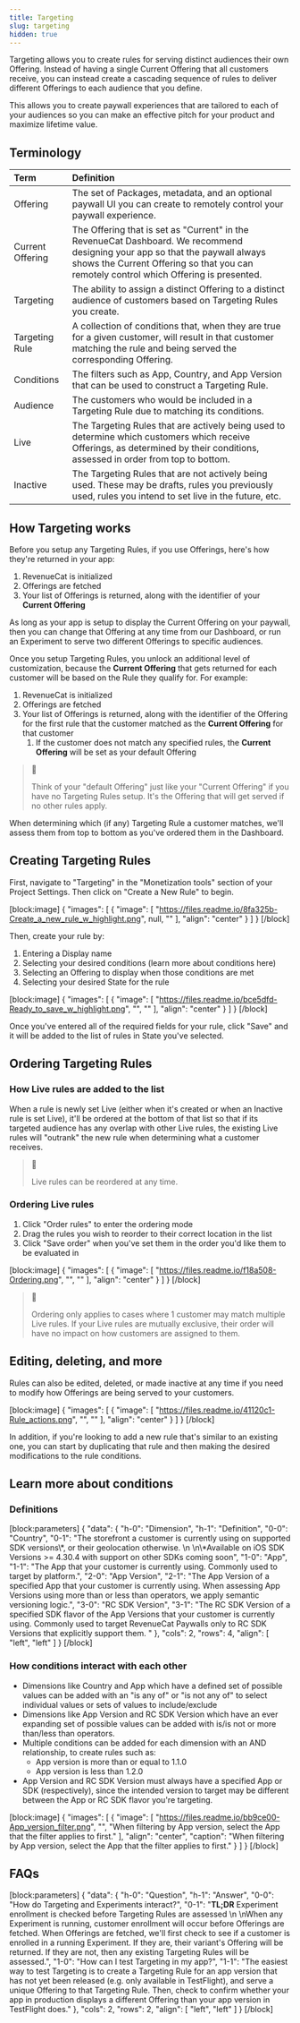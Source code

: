 ```yaml
---
title: Targeting
slug: targeting
hidden: true
---
```

Targeting allows you to create rules for serving distinct audiences their own Offering. Instead of having a single Current Offering that all customers receive, you can instead create a cascading sequence of rules to deliver different Offerings to each audience that you define.

This allows you to create paywall experiences that are tailored to each of your audiences so you can make an effective pitch for your product and maximize lifetime value.

## Terminology

| Term             | Definition                                                                                                                                                                                                             |
| :--------------- | :--------------------------------------------------------------------------------------------------------------------------------------------------------------------------------------------------------------------- |
| Offering         | The set of Packages, metadata, and an optional paywall UI you can create to remotely control your paywall experience.                                                                                                  |
| Current Offering | The Offering that is set as "Current" in the RevenueCat Dashboard. We recommend designing your app so that the paywall always shows the Current Offering so that you can remotely control which Offering is presented. |
| Targeting        | The ability to assign a distinct Offering to a distinct audience of customers based on Targeting Rules you create.                                                                                                     |
| Targeting Rule   | A collection of conditions that, when they are true for a given customer, will result in that customer matching the rule and being served the corresponding Offering.                                                  |
| Conditions       | The filters such as App, Country, and App Version that can be used to construct a Targeting Rule.                                                                                                                      |
| Audience         | The customers who would be included in a Targeting Rule due to matching its conditions.                                                                                                                                |
| Live             | The Targeting Rules that are actively being used to determine which customers which receive Offerings, as determined by their conditions, assessed in order from top to bottom.                                        |
| Inactive         | The Targeting Rules that are not actively being used. These may be drafts, rules you previously used,  rules you intend to set live in the future, etc.                                                                |

## How Targeting works

Before you setup any Targeting Rules, if you use Offerings, here's how they're returned in your app:

1. RevenueCat is initialized
2. Offerings are fetched
3. Your list of Offerings is returned, along with the identifier of your **Current Offering**

As long as your app is setup to display the Current Offering on your paywall, then you can change that Offering at any time from our Dashboard, or run an Experiment to serve two different Offerings to specific audiences.

Once you setup Targeting Rules, you unlock an additional level of customization, because the **Current Offering** that gets returned for each customer will be based on the Rule they qualify for. For example:

1. RevenueCat is initialized
2. Offerings are fetched
3. Your list of Offerings is returned, along with the identifier of the Offering for the first rule that the customer matched as the **Current Offering** for that customer
   1. If the customer does not match any specified rules, the **Current Offering** will be set as your default Offering

> 📘 
> 
> Think of your "default Offering" just like your "Current Offering" if you have no Targeting Rules setup. It's the Offering that will get served if no other rules apply.

When determining which (if any) Targeting Rule a customer matches, we'll assess them from top to bottom as you've ordered them in the Dashboard.

## Creating Targeting Rules

First, navigate to "Targeting" in the "Monetization tools" section of your Project Settings. Then click on "Create a New Rule" to begin.

[block:image]
{
  "images": [
    {
      "image": [
        "https://files.readme.io/8fa325b-Create_a_new_rule_w_highlight.png",
        null,
        ""
      ],
      "align": "center"
    }
  ]
}
[/block]


Then, create your rule by:

1. Entering a Display name
2. Selecting your desired conditions (learn more about conditions here)
3. Selecting an Offering to display when those conditions are met
4. Selecting your desired State for the rule

[block:image]
{
  "images": [
    {
      "image": [
        "https://files.readme.io/bce5dfd-Ready_to_save_w_highlight.png",
        "",
        ""
      ],
      "align": "center"
    }
  ]
}
[/block]


Once you've entered all of the required fields for your rule, click "Save" and it will be added to the list of rules in State you've selected.

## Ordering Targeting Rules

### How Live rules are added to the list

When a rule is newly set Live (either when it's created or when an Inactive rule is set Live), it'll be ordered at the bottom of that list so that if its targeted audience has any overlap with other Live rules, the existing Live rules will "outrank" the new rule when determining what a customer receives.

> 📘 
> 
> Live rules can be reordered at any time.

### Ordering Live rules

1. Click "Order rules" to enter the ordering mode
2. Drag the rules you wish to reorder to their correct location in the list
3. Click "Save order" when you've set them in the order you'd like them to be evaluated in

[block:image]
{
  "images": [
    {
      "image": [
        "https://files.readme.io/f18a508-Ordering.png",
        "",
        ""
      ],
      "align": "center"
    }
  ]
}
[/block]


> 📘 
> 
> Ordering only applies to cases where 1 customer may match multiple Live rules. If your Live rules are mutually exclusive, their order will have no impact on how customers are assigned to them.

## Editing, deleting, and more

Rules can also be edited, deleted, or made inactive at any time if you need to modify how Offerings are being served to your customers.

[block:image]
{
  "images": [
    {
      "image": [
        "https://files.readme.io/41120c1-Rule_actions.png",
        "",
        ""
      ],
      "align": "center"
    }
  ]
}
[/block]


In addition, if you're looking to add a new rule that's similar to an existing one, you can start by duplicating that rule and then making the desired modifications to the rule conditions.

## Learn more about conditions

### Definitions

[block:parameters]
{
  "data": {
    "h-0": "Dimension",
    "h-1": "Definition",
    "0-0": "Country",
    "0-1": "The storefront a customer is currently using on supported SDK versions\\*, or their geolocation otherwise.  \n  \n\\*Available on iOS SDK Versions >= 4.30.4 with support on other SDKs coming soon",
    "1-0": "App",
    "1-1": "The App that your customer is currently using. Commonly used to target by platform.",
    "2-0": "App Version",
    "2-1": "The App Version of a specified App that your customer is currently using. When assessing App Versions using more than or less than operators, we apply semantic versioning logic.",
    "3-0": "RC SDK Version",
    "3-1": "The RC SDK Version of a specified SDK flavor of the App Versions that your customer is currently using. Commonly used to target RevenueCat Paywalls only to RC SDK Versions that explicitly support them. "
  },
  "cols": 2,
  "rows": 4,
  "align": [
    "left",
    "left"
  ]
}
[/block]


### How conditions interact with each other

- Dimensions like Country and App which have a defined set of possible values can be added with an "is any of" or  "is not any of" to select individual values or sets of values to include/exclude
- Dimensions like App Version and RC SDK Version which have an ever expanding set of possible values can be added with is/is not or more than/less than operators.
- Multiple conditions can be added for each dimension with an AND relationship, to create rules such as:
  - App version is more than or equal to 1.1.0
  - App version is less than 1.2.0
- App Version and RC SDK Version must always have a specified App or SDK (respectively), since the intended version to target may be different between the App or RC SDK flavor you're targeting.

[block:image]
{
  "images": [
    {
      "image": [
        "https://files.readme.io/bb9ce00-App_version_filter.png",
        "",
        "When filtering by App version, select the App that the filter applies to first."
      ],
      "align": "center",
      "caption": "When filtering by App version, select the App that the filter applies to first."
    }
  ]
}
[/block]


## FAQs

[block:parameters]
{
  "data": {
    "h-0": "Question",
    "h-1": "Answer",
    "0-0": "How do Targeting and Experiments interact?",
    "0-1": "**TL;DR** Experiment enrollment is checked before Targeting Rules are assessed  \n  \nWhen any Experiment is running, customer enrollment will occur before Offerings are fetched. When Offerings are fetched, we'll first check to see if a customer is enrolled in a running Experiment. If they are, their variant's Offering will be returned. If they are not, then any existing Targeting Rules will be assessed.",
    "1-0": "How can I test Targeting in my app?",
    "1-1": "The easiest way to test Targeting is to create a Targeting Rule for an app version that has not yet been released (e.g. only available in TestFlight), and serve a unique Offering to that Targeting Rule. Then, check to confirm whether your app in production displays a different Offering than your app version in TestFlight does."
  },
  "cols": 2,
  "rows": 2,
  "align": [
    "left",
    "left"
  ]
}
[/block]
